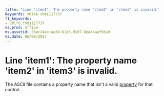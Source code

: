 ```yaml
---
title: "Line 'item1': The property name 'item2' in 'item3' is invalid."
keywords: vblr6.chm1117737
f1_keywords:
- vblr6.chm1117737
ms.prod: office
ms.assetid: 56ec24ee-ae89-61e5-9107-8ead4aaf98a0
ms.date: 06/08/2017
---
```



# Line 'item1': The property name 'item2' in 'item3' is invalid.

The ASCII file contains a property name that isn't a valid [property](../../Glossary/vbe-glossary.md) for that control.



